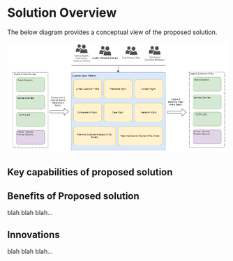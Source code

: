 # Solution Overview
The below diagram provides a conceptual view of the proposed solution.

![Solution Conceptual View](Customer_Mgmt_Platform_Arch_Katas-CMP_Conceptual_View.png)

## Key capabilities of proposed solution

## Benefits of Proposed solution

blah blah blah...

## Innovations

blah blah blah...
